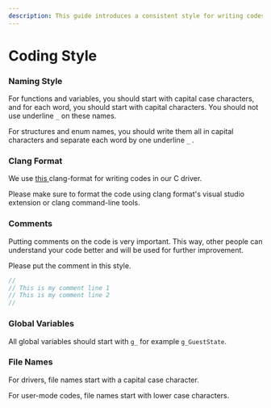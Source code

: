 ```yaml
---
description: This guide introduces a consistent style for writing codes for HypedDbg.
---
```


# Coding Style

### Naming Style

For functions and variables, you should start with capital case characters, and for each word, you should start with capital characters. You should not use underline `_` on these names.

For structures and enum names, you should write them all in capital characters and separate each word by one underline `_` .

### Clang Format

We use [this ](https://github.com/HyperDbg/HyperDbg/blob/master/hyperdbg/hprdbghv/.clang-format)clang-format for writing codes in our C driver.

Please make sure to format the code using clang format's visual studio extension or clang command-line tools.

### Comments

Putting comments on the code is very important. This way, other people can understand your code better and will be used for further improvement.

Please put the comment in this style.

```c
//
// This is my comment line 1
// This is my comment line 2
//
```

### Global Variables

All global variables should start with `g_` for example `g_GuestState`.

### File Names

For drivers, file names start with a capital case character.

For user-mode codes, file names start with lower case characters. 

